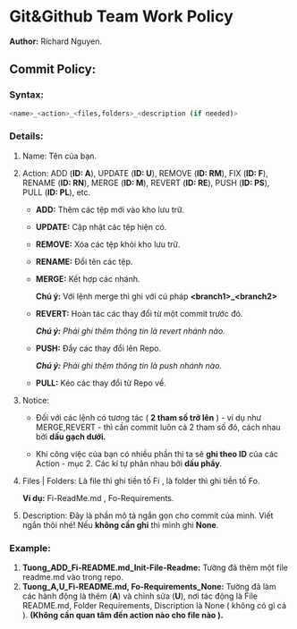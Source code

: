 # Git&Github Team Work Policy
**Author:** Richard Nguyen.
## Commit Policy:
### Syntax:
```bash
<name>_<action>_<files,folders>_<description (if needed)>
```
### Details:
1. Name: Tên của bạn.
2. Action: ADD (**ID: A**), UPDATE (**ID: U**), REMOVE (**ID: RM**), FIX (**ID: F**), RENAME (**ID: RN**), MERGE (**ID: M**), REVERT (**ID: RE**), PUSH (**ID: PS**), PULL (**ID: PL**), etc.
   * **ADD:** Thêm các tệp mới vào kho lưu trữ.
   * **UPDATE:** Cập nhật các tệp hiện có.
   * **REMOVE:** Xóa các tệp khỏi kho lưu trữ.
   * **RENAME:** Đổi tên các tệp.
   * **MERGE:** Kết hợp các nhánh.

        **Chú ý:** Với lệnh merge thì ghi với cú pháp **\<branch1>_\<branch2>**

   * **REVERT:** Hoàn tác các thay đổi từ một commit trước đó.

        ***Chú ý:** Phải ghi thêm thông tin là revert nhánh nào.*
   
   * **PUSH:** Đẩy các thay đổi lên Repo.

     ***Chú ý:** Phải ghi thêm thông tin là push nhánh nào.*
   
   * **PULL:** Kéo các thay đổi từ Repo về.
3. Notice:

    * Đối với các lệnh có tương tác ( **2 tham số trở lên** ) - ví dụ như MERGE,REVERT - thì cần commit luôn cả 2 tham số đó, cách nhau bởi **dấu gạch dưới.**

    * Khi công việc của bạn có nhiều phần thì ta sẽ **ghi theo ID** của các Action - mục 2. Các kí tự phân nhau bởi **dấu phẩy**.

4. Files | Folders: Là file thì ghi tiền tố Fi , là folder thì ghi tiền tố Fo. 

    **Ví dụ:** Fi-ReadMe.md , Fo-Requirements.

6. Description: Đây là phần mô tả ngắn gọn cho commit của mình. Viết ngắn thôi nhé! Nếu **không cần ghi** thì mình ghi **None**.

### Example:
1. **Tuong_ADD_Fi-README.md_Init-File-Readme:** Tường đã thêm một file readme.md vào trong repo.
2. **Tuong_A,U_Fi-README.md, Fo-Requirements_None:** Tường đã làm các hành động là thêm (**A**) và chỉnh sửa (**U**), nơi tác động là File README.md, Folder Requirements, Discription là None ( không có gì cả ). **(Không cần quan tâm đến action nào cho file nào ).**